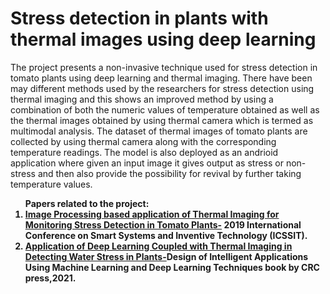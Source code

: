 # Stress detection in plants with thermal images using deep learning<br>
The project presents a non-invasive technique used for stress detection in tomato plants using deep learning and thermal imaging. There have been may different methods used by the researchers for stress detection using thermal imaging and this shows an improved method by using a combination of both the numeric values of temperature obtained as well as the thermal images obtained by using thermal camera which is termed as  multimodal analysis. The dataset of thermal images of tomato plants are collected by using thermal camera along with the corresponding temperature readings. The model is also deployed as an andrioid application where given an input image it gives output as stress or non-stress and then also provide the possibility for revival by further taking temperature values. <br>


<ol>
<b>Papers related to the project:<br><b/>
<li> <a href="https://ieeexplore.ieee.org/document/8987900">Image Processing based application of Thermal Imaging for Monitoring Stress Detection in Tomato Plants-<a/>
2019 International Conference on Smart Systems and Inventive Technology (ICSSIT).
<li> <a href="https://www.taylorfrancis.com/chapters/edit/10.1201/9781003133681-16/application-deep-learning-coupled-thermal-imaging-detecting-water-stress-plants-saiqa-khan-meera-narvekar-anam-khan-aqdus-charolia-mushrifah-hasan">Application of Deep Learning Coupled with Thermal Imaging in Detecting Water Stress in Plants-<a/>Design of Intelligent Applications Using Machine Learning and Deep Learning Techniques book by CRC press,2021.
<ol/>
